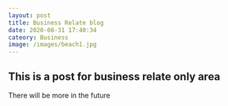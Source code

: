 ```yaml
---
layout: post
title: Business Relate blog
date: 2020-08-31 17:40:34
cateory: Business
image: /images/beach1.jpg
---
```


## This is a post for business relate only area

There will be more in the future
